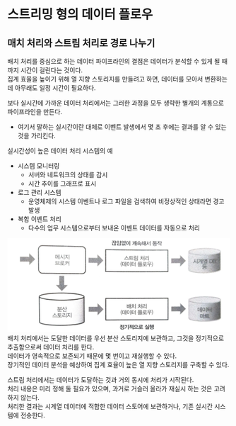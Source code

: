 # 스트리밍 형의 데이터 플로우

## 매치 처리와 스트림 처리로 경로 나누기
배치 처리를 중심으로 하는 데이터 파이프라인의 결점은 데이터가 분석할 수 있게 될 때까지 시간이 걸린다는 것이다.  
집계 효율을 높이기 위해 열 지향 스토리지를 만들려고 하면, 데이터를 모아서 변환하는 데 아무래도 일정 시간이 필요하다.  

보다 실시간에 가까운 데이터 처리에서는 그러한 과정을 모두 생략한 별개의 계통으로 파이프라인을 만든다.  
- 여기서 말하는 실시간이란 대체로 이벤트 발생에서 몇 초 후에는 결과를 알 수 있는 것을 가리킨다.  

실시간성이 높은 데이터 처리 시스템의 예
- 시스템 모니터링
  - 서버와 네트워크의 상태를 감시
  - 시간 추이를 그래프로 표시
- 로그 관리 시스템
  - 운영체제의 시스템 이벤트나 로그 파일을 검색하여 비정상적인 상태라면 경고 발생
- 복합 이벤트 처리
  - 다수의 업무 시스템으로부터 보내온 이벤트 데이터를 자동으로 처리  


![strema](../img/stream.jpeg)
배치 처리에서는 도달한 데이터를 우선 분산 스토리지에 보관하고, 그것을 정기적으로 추출함으로써 데이터 처리를 한다.  
데이터가 영속적으로 보존되기 때문에 몇 번이고 재실행할 수 있다.  
장기적인 데이터 분석을 예상하여 집계 효율이 높은 열 지향 스토리지를 구축할 수 있다.  

스트림 처리에서는 데이터가 도달하는 것과 거의 동시에 처리가 시작된다.  
처리 내용은 미리 정해 둘 필요가 있으며, 과거로 거슬러 올라가 재실시 하는 것은 고려하지 않는다.  
처리한 결과는 시계열 데이터에 적합한 데이터 스토어에 보관하거나, 기존 실시간 시스템에 전송한다.  

